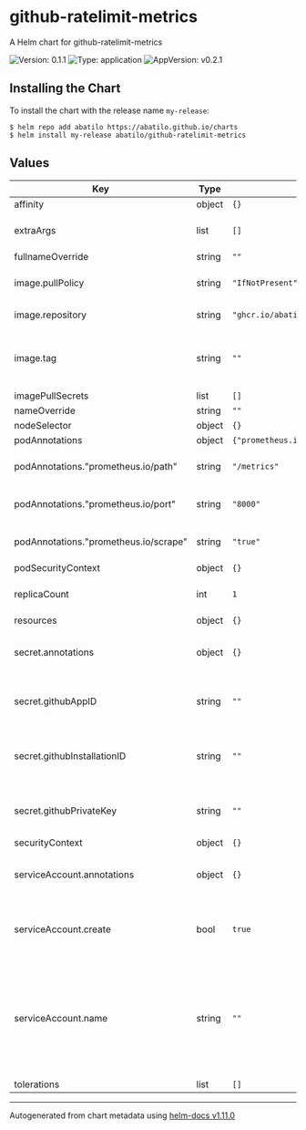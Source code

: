 # github-ratelimit-metrics

A Helm chart for github-ratelimit-metrics

![Version: 0.1.1](https://img.shields.io/badge/Version-0.1.1-informational?style=flat-square) ![Type: application](https://img.shields.io/badge/Type-application-informational?style=flat-square) ![AppVersion: v0.2.1](https://img.shields.io/badge/AppVersion-v0.2.1-informational?style=flat-square)

## Installing the Chart

To install the chart with the release name `my-release`:

```console
$ helm repo add abatilo https://abatilo.github.io/charts
$ helm install my-release abatilo/github-ratelimit-metrics
```
## Values

| Key | Type | Default | Description |
|-----|------|---------|-------------|
| affinity | object | `{}` |  |
| extraArgs | list | `[]` | Lets you add extra CLI parameters |
| fullnameOverride | string | `""` |  |
| image.pullPolicy | string | `"IfNotPresent"` | Overrides the pull policy of the images |
| image.repository | string | `"ghcr.io/abatilo/github-ratelimit-metrics"` | Docker repository |
| image.tag | string | `""` | Overrides the image tag whose default is the chart appVersion. |
| imagePullSecrets | list | `[]` |  |
| nameOverride | string | `""` |  |
| nodeSelector | object | `{}` |  |
| podAnnotations | object | `{"prometheus.io/path":"/metrics","prometheus.io/port":"8000","prometheus.io/scrape":"true"}` | podAnnotations |
| podAnnotations."prometheus.io/path" | string | `"/metrics"` | HTTP path for prometheus to scrape |
| podAnnotations."prometheus.io/port" | string | `"8000"` | Port for prometheus to scrape |
| podAnnotations."prometheus.io/scrape" | string | `"true"` | Enable prometheus scraping |
| podSecurityContext | object | `{}` |  |
| replicaCount | int | `1` | How many replicas of this service to run |
| resources | object | `{}` |  |
| secret.annotations | object | `{}` | Annotations to add to the credentials secret |
| secret.githubAppID | string | `""` | GitHub app ID for the app installation to monitor |
| secret.githubInstallationID | string | `""` | GitHub installation ID for the app installation to monitor |
| secret.githubPrivateKey | string | `""` | GitHub private key for the app installation to monitor |
| securityContext | object | `{}` |  |
| serviceAccount.annotations | object | `{}` | Annotations to add to the service account |
| serviceAccount.create | bool | `true` | Specifies whether a service account should be created |
| serviceAccount.name | string | `""` | The name of the service account to use. If not set and create is true, a name is generated using the fullname template |
| tolerations | list | `[]` |  |

----------------------------------------------
Autogenerated from chart metadata using [helm-docs v1.11.0](https://github.com/norwoodj/helm-docs/releases/v1.11.0)
